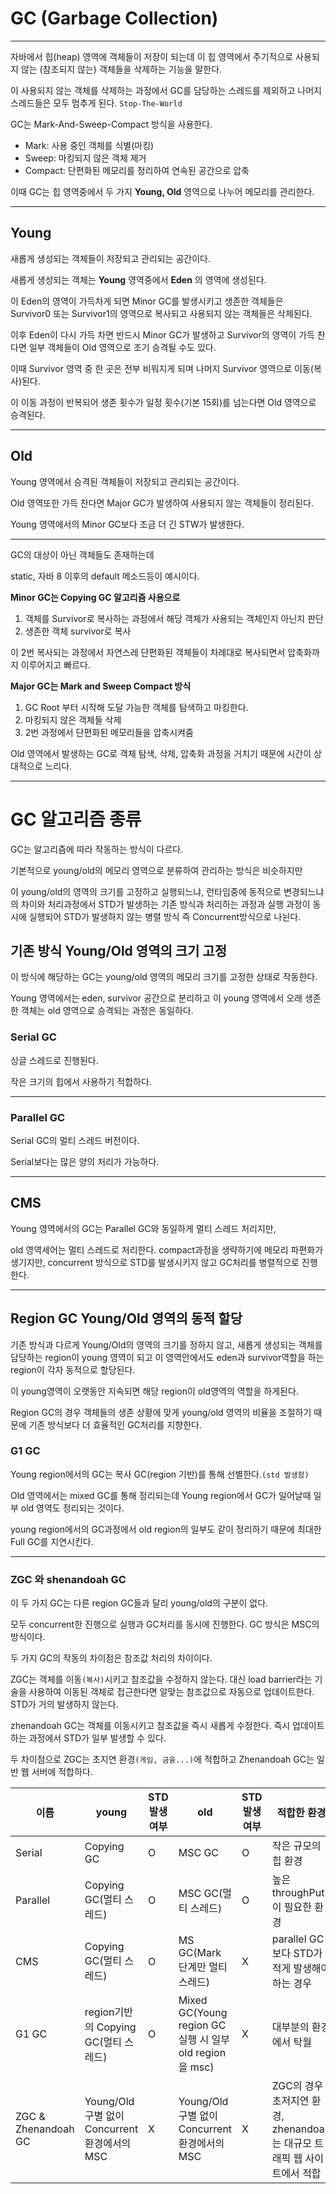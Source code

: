 # GC (Garbage Collection)

---

자바에서 힙(heap) 영역에 객체들이 저장이 되는데 이 힙 영역에서 주기적으로 사용되지 않는 (참조되지 않는) 객체들을 삭제하는 기능을 말한다.

이 사용되지 않는 객체를 삭제하는 과정에서 GC를 담당하는 스레드를 제외하고 나머지 스레드들은 모두 멈추게 된다. `Stop-The-World`

GC는 Mark-And-Sweep-Compact 방식을 사용한다.

- Mark: 사용 중인 객체를 식별(마킹)
- Sweep: 마킹되지 않은 객체 제거
- Compact: 단편화된 메모리를 정리하여 연속된 공간으로 압축

이때 GC는 힙 영역중에서 두 가지 __Young, Old__ 영역으로 나누어 메모리를 관리한다.

---

## Young

새롭게 생성되는 객체들이 저장되고 관리되는 공간이다.

새롭게 생성되는 객체는 __Young__ 영역중에서 __Eden__ 의 영역에 생성된다.

이 Eden의 영역이 가득차게 되면 Minor GC를 발생시키고 생존한 객체들은 Survivor0 또는 Survivor1의 영역으로 복사되고 사용되지 않는 객체들은 삭제된다.

이후 Eden이 다시 가득 차면 반드시 Minor GC가 발생하고 Survivor의 영역이 가득 찬다면 일부 객체들이 Old 영역으로 조기 승격될 수도 있다.

이때 Survivor 영역 중 한 곳은 전부 비워지게 되며 나머지 Survivor 영역으로 이동(복사)된다.

이 이동 과정이 반복되어 생존 횟수가 일정 횟수(기본 15회)를 넘는다면 Old 영역으로 승격된다.

---

## Old

Young 영역에서 승격된 객체들이 저장되고 관리되는 공간이다.

Old 영역또한 가득 찬다면 Major GC가 발생하여 사용되지 않는 객체들이 정리된다.

Young 영역에서의 Minor GC보다 조금 더 긴 STW가 발생한다.

---

GC의 대상이 아닌 객체들도 존재하는데

static, 자바 8 이후의 default 메소드등이 예시이다.

__Minor GC는 Copying GC 알고리즘 사용으로__
1. 객체를 Survivor로 복사하는 과정에서 해당 객체가 사용되는 객체인지 아닌지 판단
2. 생존한 객체 survivor로 복사

이 2번 복사되는 과정에서 자연스레 단편화된 객체들이 차례대로 복사되면서 압축화까지 이루어지고 빠르다.

__Major GC는 Mark and Sweep Compact 방식__
1. GC Root 부터 시작해 도달 가능한 객체를 탐색하고 마킹한다.
2. 마킹되지 않은 객체들 삭제
3. 2번 과정에서 단편화된 메모리들을 압축시켜줌

Old 영역에서 발생하는 GC로 객체 탐색, 삭제, 압축화 과정을 거치기 때문에 시간이 상대적으로 느리다.

---
# GC 알고리즘 종류

GC는 알고리즘에 따라 작동하는 방식이 다르다.

기본적으로 young/old의 메모리 영역으로 분류하여 관리하는 방식은 비슷하지만

이 young/old의 영역의 크기를 고정하고 실행되느냐, 런타임중에 동적으로 변경되느냐의 차이와
처리과정에서 STD가 발생하는 기존 방식과 처리하는 과정과 실행 과정이 동시에 실행되어 STD가 발생하지 않는 병렬 방식 즉 Concurrent방식으로 나뉜다.

## 기존 방식 Young/Old 영역의 크기 고정
이 방식에 해당하는 GC는 young/old 영역의 메모리 크기를 고정한 상태로 작동한다.

Young 영역에서는 eden, survivor 공간으로 분리하고 이 young 영역에서 오래 생존한 객체는 old 영역으로 승격되는 과정은 동일하다.

### Serial GC
싱글 스레드로 진행된다.

작은 크기의 힙에서 사용하기 적합하다.

---

### Parallel GC
Serial GC의 멀티 스레드 버전이다.

Serial보다는 많은 양의 처리가 가능하다.

---

## CMS
Young 영역에서의 GC는 Parallel GC와 동일하게 멀티 스레드 처리지만,

old 영역세어는 멀티 스레드로 처리한다. compact과정을 생략하기에 메모리 파편화가 생기지만,
concurrent 방식으로 STD를 발생시키지 않고 GC처리를 병렬적으로 진행한다.

---

## Region GC Young/Old 영역의 동적 할당
기존 방식과 다르게 Young/Old의 영역의 크기를 정하지 않고,
새롭게 생성되는 객체를 담당하는 region이 young 영역이 되고 이 영역안에서도 eden과 survivor역할을 하는 region이 각자 동적으로 할당된다.

이 young영역이 오랫동안 지속되면 해당 region이 old영역의 역할을 하게된다.

Region GC의 경우 객체들의 생존 상황에 맞게 young/old 영역의 비율을 조절하기 때문에
기존 방식보다 더 효율적인 GC처리를 지향한다.

### G1 GC
Young region에서의 GC는 복사 GC(region 기반)를 통해 선별한다.`(std 발생함)`

Old 영역에서는 mixed GC를 통해 정리되는데 Young region에서 GC가 일어날때 일부 old 영역도 정리되는 것이다.

young region에서의 GC과정에서 old region의 일부도 같이 정리하기 때문에 최대한 Full GC를 지연시킨다.

---

### ZGC 와 shenandoah GC
이 두 가지 GC는 다른 region GC들과 달리 young/old의 구분이 없다.

모두 concurrent한 진행으로 실행과 GC처리를 동시에 진행한다.
GC 방식은 MSC의 방식이다.

두 가지 GC의 작동의 차이점은 참조값 처리의 차이이다.

ZGC는 객체를 이동`(복사)`시키고 참조값을 수정하지 않는다.
대신 load barrier라는 기술을 사용하여 이동된 객체로 접근한다면 알맞는 참조값으로 자동으로 업데이트한다.
STD가 거의 발생하지 않는다.

zhenandoah GC는 객체를 이동시키고 참조값을 즉시 새롭게 수정한다.
즉시 업데이트 하는 과정에서 STD가 일부 발생할 수 있다.

두 차이점으로 ZGC는 초지연 환경`(게임, 금융...)`에 적합하고 Zhenandoah GC는 일반 웹 서버에 적합하다.

| 이름                  | young                                | STD 발생 여부 | old                                               | STD 발생 여부 | 적합한 환경                                          |
|---------------------|--------------------------------------|-----------|---------------------------------------------------|-----------|-------------------------------------------------|
| Serial              | Copying GC                           | O         | MSC GC                                            | O         | 작은 규모의 힙 환경                                     |
| Parallel            | Copying GC(멀티 스레드)                   | O         | MSC GC(멀티 스레드)                                    | O         | 높은 throughPut이 필요한 환경                           |
| CMS                 | Copying GC(멀티 스레드)                   | O         | MS GC(Mark 단계만 멀티 스레드)                            | X         | parallel GC보다 STD가 적게 발생해야하는 경우                 |
| G1 GC               | region기반의 Copying GC(멀티 스레드)         | O         | Mixed GC(Young region GC 실행 시 일부 old region을 msc) | X         | 대부분의 환경에서 탁월                                    |
| ZGC & Zhenandoah GC | Young/Old 구별 없이 Concurrent 환경에서의 MSC | X         | Young/Old 구별 없이 Concurrent 환경에서의 MSC | X         | ZGC의 경우 초저지연 환경, zhenandoah는 대규모 트래픽 웹 사이트에서 적합 |









